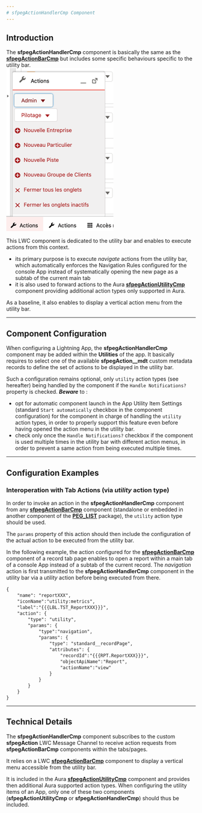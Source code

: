 ```yaml
---
# sfpegActionHandlerCmp Component
---
```


## Introduction

The **sfpegActionHandlerCmp** component is basically the same as the **[sfpegActionBarCmp](/help/sfpegActionBarCmp.md)** 
but includes some specific behaviours specific to the utility bar.<br/>
![Action utility](/media/sfpegActionUtility.png) 

This LWC component is dedicated to the utility bar and enables to execute actions from this context.
* its primary purpose is to execute _navigate_ actions from the utility bar, which
automatically enforces the Navigation Rules configured for the console App
instead of systematically opening the new page as a subtab of the current main tab
* it is also used to forward actions to the Aura **[sfpegActionUtilityCmp](/help/sfpegActionUtilityCmp.md)**
component providing additional action types only supported in Aura.

As a baseline, it also enables to display a vertical action menu from the utility bar. 

---

## Component Configuration

When configuring a Lightning App, the **sfpegActionHandlerCmp** component may be added within the 
**Utilities** of the app. It basically requires to select one of the available **sfpegAction__mdt** 
custom metadata records to define the set of actions to be displayed in the utility bar.

Such a configuration remains optional, only `utility` action types (see hereafter) being handled by
the component if the `Handle Notifications?` property is checked.
***Beware*** to :
* opt for automatic component launch in the App Utility Item Settings (standard `Start automatically`
checkbox in the component configuration) for the component in charge of handling the `utility` action types,
in order to properly support this feature even before having opened the action menu in the utility bar.
* check only once the `Handle Notifications?` checkbox if the component is used multiple times in the
utility bar with different action menus, in order to prevent a same action from being executed multiple
times.

---

## Configuration Examples

### Interoperation with Tab Actions (via _utility_ action type)

In order to invoke an action in the **sfpegActionHandlerCmp** component from any
**[sfpegActionBarCmp](/help/sfpegActionBarCmp.md)** component (standalone or embedded in another
component of the **[PEG_LIST](https://github.com/pegros/PEG_LIST)**  package),
the `utility` action type should be used.

The `params` property of this action should then include the configuration of the actual action
to be executed from the utility bar.

In the following example, the action configured for the **[sfpegActionBarCmp](/help/sfpegActionBarCmp.md)** 
component of a record tab page enables to open a report within a main tab of a console App instead
of a subtab of the current record. The _navigation_ action is first transmitted to the
**sfpegActionHandlerCmp** component in the utility bar via a _utility_ action before being executed from there.

```
{
    "name": "reportXXX",
    "iconName":"utility:metrics",
    "label":"{{{LBL.TST_ReportXXX}}}",
    "action": {
        "type": "utility",
        "params": {
            "type":"navigation",
            "params": {
                "type": "standard__recordPage",
                "attributes": {
                    "recordId":"{{{RPT.ReportXXX}}}",
                    "objectApiName":"Report",
                    "actionName":"view"
                }
            }
        }
    }
}
```

---

## Technical Details

The **sfpegActionHandlerCmp** component subscribes to the custom **sfpegAction** LWC Message Channel to
receive action requests from **sfpegActionBarCmp** components within the tabs/pages.

It relies on a LWC **[sfpegActionBarCmp](/help/sfpegActionBarCmp.md)** component to display a vertical
menu accessible from the utility bar.

It is included in the Aura **[sfpegActionUtilityCmp](/help/sfpegActionUtilityCmp.md)** component
and provides then additional Aura supported action types. When configuring the utility items of an App,
only one of these two components (**sfpegActionUtilityCmp** or **sfpegActionHandlerCmp**) should thus be
included.
